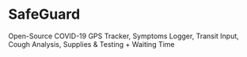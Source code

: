# SafeGuard
Open-Source COVID-19 GPS Tracker, Symptoms Logger, Transit Input, Cough Analysis, Supplies &amp; Testing + Waiting Time
